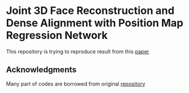 # Joint 3D Face Reconstruction and Dense Alignment with Position Map Regression Network

This repository is trying to reproduce result from this [paper](https://arxiv.org/abs/1803.07835)

## Acknowledgments
Many part of codes are borrowed from original [repository](https://github.com/YadiraF/PRNet)
